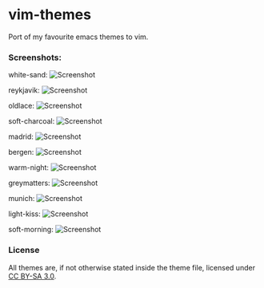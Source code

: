 # vim-themes
Port of my favourite emacs themes to vim.

### Screenshots:

white-sand:
![Screenshot](https://github.com/mswift42/vim-themes/raw/master/screenshots/white-sand-nvim.png)

reykjavik:
![Screenshot](https://github.com/mswift42/vim-themes/raw/master/screenshots/reykjavik-nvim.png)

oldlace:
![Screenshot](https://github.com/mswift42/vim-themes/raw/master/screenshots/oldlace-nvim.png)

soft-charcoal:
![Screenshot](https://github.com/mswift42/vim-themes/raw/master/screenshots/soft-charcoal-nvim.png)

madrid:
![Screenshot](https://github.com/mswift42/vim-themes/raw/master/screenshots/madrid-nvim.png)

bergen:
![Screenshot](https://github.com/mswift42/vim-themes/raw/master/screenshots/bergen-nvim.png)

warm-night:
![Screenshot](https://github.com/mswift42/vim-themes/raw/master/screenshots/warm-night-nvim.png)

greymatters:
![Screenshot](https://github.com/mswift42/vim-themes/raw/master/screenshots/greymatters-nvim.png)

munich:
![Screenshot](https://github.com/mswift42/vim-themes/raw/master/screenshots/munich-nvim.png)

light-kiss:
![Screenshot](https://github.com/mswift42/vim-themes/raw/master/screenshots/light-kiss.png)

soft-morning:
![Screenshot](https://github.com/mswift42/vim-themes/raw/master/screenshots/soft-morning-nvim.png)



### License
All themes are, if not otherwise stated inside the theme file, licensed under [CC BY-SA 3.0](http://creativecommons.org/licenses/by-sa/3.0/).
